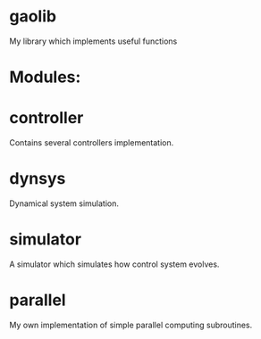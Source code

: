 # gaolib
My library which implements useful functions

# Modules:

# controller
Contains several controllers implementation.

# dynsys
Dynamical system simulation.

# simulator
A simulator which simulates how control system evolves.

# parallel
My own implementation of simple parallel computing subroutines.
